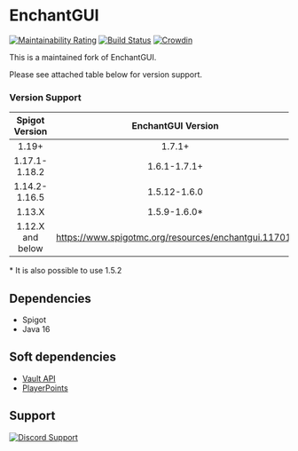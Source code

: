 EnchantGUI
==========
[![Maintainability Rating](https://sonarcloud.io/api/project_badges/measure?project=sarhatabaot_EnchantGUI&metric=sqale_rating)](https://sonarcloud.io/summary/new_code?id=sarhatabaot_EnchantGUI)
[![Build Status](https://travis-ci.org/sarhatabaot/EnchantGUI.svg?branch=dev%2F1.13)](https://travis-ci.org/sarhatabaot/EnchantGUI)
[![Crowdin](https://badges.crowdin.net/enchantgui/localized.svg)](https://crowdin.com/project/enchantgui)

This is a maintained fork of EnchantGUI. 

Please see attached table below for version support.

### Version Support

|  Spigot Version  |                  EnchantGUI Version                  |
|:----------------:|:----------------------------------------------------:|
|      1.19+       |                        1.7.1+                        |
|  1.17.1-1.18.2   |                     1.6.1-1.7.1+                     |
|  1.14.2-1.16.5   |                     1.5.12-1.6.0                     |
|      1.13.X      |                     1.5.9-1.6.0*                     |
| 1.12.X and below | https://www.spigotmc.org/resources/enchantgui.11701/ |

\* It is also possible to use 1.5.2

## Dependencies
* Spigot
* Java 16

## Soft dependencies
* [Vault API](http://dev.bukkit.org/bukkit-plugins/vault/)
* [PlayerPoints](https://www.spigotmc.org/resources/playerpoints.80745/)

## Support
[![Discord Support](https://img.shields.io/discord/881610309637398538?color=%235865F2&label=support&logo=Discord&logoColor=white&style=for-the-badge)](https://discord.gg/4v9gsBCgg8)

